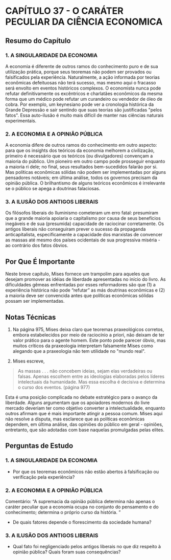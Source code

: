 # CAPÍTULO 37 - O CARÁTER PECULIAR DA CIÊNCIA ECONOMICA

## Resumo do Capítulo

### 1. A SINGULARIDADE DA ECONOMIA

A economia é diferente de outros ramos do conhecimento puro e de sua utilização prática, porque seus teoremas não podem ser provados ou falsificados pela experiência. Naturalmente, a ação informada por teorias econômicas defeituosas não terá sucesso, mas mesmo aqui o fracasso será envolto em eventos históricos complexos. O economista nunca pode refutar definitivamente os excêntricos e charlatães econômicos da mesma forma que um médico pode refutar um curandeiro ou vendedor de óleo de cobra. Por exemplo, um keynesiano pode ver a cronologia histórica da Grande Depressão e sair sentindo que suas teorias são justificadas "pelos fatos". Essa auto-ilusão é muito mais difícil de manter nas ciências naturais experimentais.

### 2. A ECONOMIA E A OPINIÃO PÚBLICA

A economia difere de outros ramos do conhecimento em outro aspecto: para que os insights dos teóricos da economia melhorem a civilização, primeiro é necessário que os teóricos (ou divulgadores) convençam a maioria do público. Um pioneiro em outro campo pode prosseguir enquanto a maioria ri dele; no final, seus resultados bem-sucedidos falarão por si. Mas políticas econômicas sólidas não podem ser implementadas por alguns pensadores notáveis; em última análise, todos os governos precisam da opinião pública. O brilhantismo de alguns teóricos econômicos é irrelevante se o público se apega a doutrinas falaciosas.

### 3. A ILUSÃO DOS ANTIGOS LIBERAIS

Os filósofos liberais do Iluminismo cometeram um erro fatal: presumiram que a grande maioria apoiaria o capitalismo por causa de seus benefícios inegáveis e de sua (presumida) capacidade de raciocinar corretamente. Os antigos liberais não conseguiram prever o sucesso da propaganda anticapitalista, especificamente a capacidade dos marxistas de convencer as massas até mesmo dos países ocidentais de sua progressiva miséria - ao contrário dos fatos óbvios.

## Por Que É Importante

Neste breve capítulo, Mises fornece um trampolim para aqueles que desejam promover as idéias de liberdade apresentadas no início do livro. As dificuldades gêmeas enfrentadas por esses reformadores são que (1) a experiência histórica não pode “refutar” as más doutrinas econômicas e (2) a maioria deve ser convencida antes que políticas econômicas sólidas possam ser implementadas.

## Notas Técnicas

1. Na página 975, Mises deixa claro que teoremas praxeológicos corretos, embora estabelecidos por meio de raciocínio a priori, não deixam de ter valor prático para o agente homem. Este ponto pode parecer óbvio, mas muitos críticos da praxeologia interpretam falsamente Mises como alegando que a praxeologia não tem utilidade no "mundo real".

2. Mises escreve,

> As massas . . . não concebem ideias, sejam elas verdadeiras ou falsas. Apenas escolhem entre as ideologias elaboradas pelos líderes intelectuais da humanidade. Mas essa escolha é decisiva e determina o curso dos eventos. (página 977)

Esta é uma posição complicada no debate estratégico para o avanço da liberdade. Alguns argumentam que os apoiadores modernos do livre mercado deveriam ter como objetivo converter a intelectualidade, enquanto outros afirmam que é mais importante atingir a pessoa comum. Mises aqui não resolve a disputa, mas esclarece que as políticas econômicas dependem, em última análise, das opiniões do público em geral - opiniões, entretanto, que são adotadas com base naquelas promulgadas pelas elites.

## Perguntas de Estudo

### 1. A SINGULARIDADE DA ECONOMIA

* Por que os teoremas econômicos não estão abertos à falsificação ou verificação pela experiência?

### 2. A ECONOMIA E A OPINIÃO PÚBLICA 

Comentário: “A supremacia da opinião pública determina não apenas o caráter peculiar que a economia ocupa no conjunto do pensamento e do conhecimento; determina o próprio curso da história. ”

* De quais fatores depende o florescimento da sociedade humana?

### 3. A ILUSÃO DOS ANTIGOS LIBERAIS

* Qual fato foi negligenciado pelos antigos liberais no que diz respeito à opinião pública? Quais foram suas consequências?

